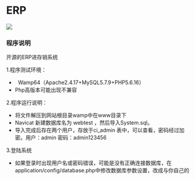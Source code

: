 # ERP
![](https://img.shields.io/badge/language-php-orange.svg)
### 程序说明
开源的ERP进存销系统
<div>1.程序测试环境：</div><div><ul><li>&nbsp; Wamp64（Apache2.4.17+MySQL5.7.9+PHP5.6.16）</li><li>Php高版本可能出现不兼容</li></ul></div><div>2.程序运行说明：</div><div><ul><li>将文件解压到网站根目录wamp中在www目录下</li><li>Navicat 新建数据库名为 webtest ，然后导入System.sql。</li><li>导入完成后存在两个用户，存放于ci_admin 表中，可以查看，密码经过加密。用户：admin 密码：admin123456</li></ul></div><div>3.登陆系统<br><ul><li>如果登录时出现用户名或密码错误，可能是没有正确连接数据库，在application/config/database.php中修改数据库参数设置，改成与你自己的</li></ul></div>
